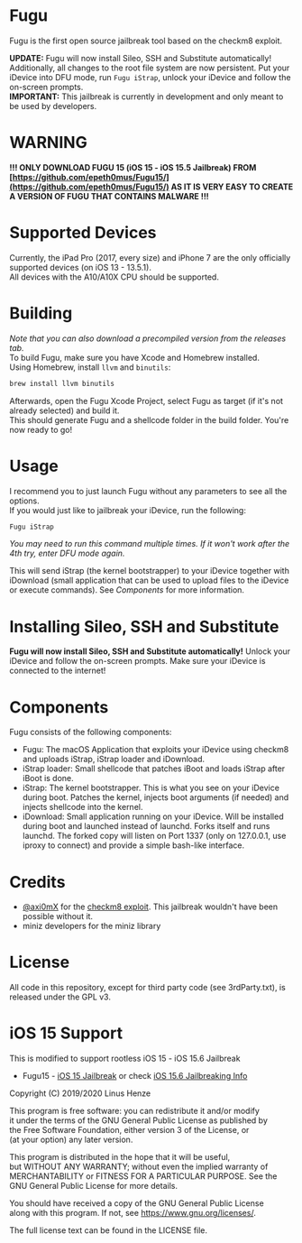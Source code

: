 # Fugu
Fugu is the first open source jailbreak tool based on the checkm8 exploit.  
    
__UPDATE:__ Fugu will now install Sileo, SSH and Substitute automatically! Additionally, all changes to the root file system are now persistent. Put your iDevice into DFU mode, run `Fugu iStrap`, unlock your iDevice and follow the on-screen prompts.  
__IMPORTANT:__ This jailbreak is currently in development and only meant to be used by developers.  

# WARNING
**!!! ONLY DOWNLOAD FUGU 15 (iOS 15 - iOS 15.5 Jailbreak) FROM [https://github.com/epeth0mus/Fugu15/](https://github.com/epeth0mus/Fugu15/) AS IT IS VERY EASY TO CREATE A VERSION OF FUGU THAT CONTAINS MALWARE !!!**

# Supported Devices
Currently, the iPad Pro (2017, every size) and iPhone 7 are the only officially supported devices (on iOS 13 - 13.5.1).  
All devices with the A10/A10X CPU should be supported.  

# Building
_Note that you can also download a precompiled version from the releases tab._  
To build Fugu, make sure you have Xcode and Homebrew installed.  
Using Homebrew, install `llvm` and `binutils`:
```bash
brew install llvm binutils
```
Afterwards, open the Fugu Xcode Project, select Fugu as target (if it's not already selected) and build it.  
This should generate Fugu and a shellcode folder in the build folder. You're now ready to go!

# Usage
I recommend you to just launch Fugu without any parameters to see all the options.  
If you would just like to jailbreak your iDevice, run the following:
```bash
Fugu iStrap
```
_You may need to run this command multiple times. If it won't work after the 4th try, enter DFU mode again._  

This will send iStrap (the kernel bootstrapper) to your iDevice together with iDownload (small application that can be used to upload files to the iDevice or execute commands). See _Components_ for more information.

# Installing Sileo, SSH and Substitute
**Fugu will now install Sileo, SSH and Substitute automatically!** Unlock your iDevice and follow the on-screen prompts. Make sure your iDevice is connected to the internet!

# Components
Fugu consists of the following components:
* Fugu: The macOS Application that exploits your iDevice using checkm8 and uploads iStrap, iStrap loader and iDownload.
* iStrap loader: Small shellcode that patches iBoot and loads iStrap after iBoot is done.
* iStrap: The kernel bootstrapper. This is what you see on your iDevice during boot. Patches the kernel, injects boot arguments (if needed) and injects shellcode into the kernel.
* iDownload: Small application running on your iDevice. Will be installed during boot and launched instead of launchd. Forks itself and runs launchd. The forked copy will listen on Port 1337 (only on 127.0.0.1, use iproxy to connect) and provide a simple bash-like interface.

# Credits
* [@axi0mX](https://twitter.com/axi0mx) for the [checkm8 exploit](https://github.com/axi0mX/ipwndfu). This jailbreak wouldn't have been possible without it.
* miniz developers for the miniz library

# License
All code in this repository, except for third party code (see 3rdParty.txt), is released under the GPL v3.  

# iOS 15 Support
This is modified to support rootless iOS 15 - iOS 15.6 Jailbreak

* Fugu15 - [iOS 15 Jailbreak](https://taig9.com/jailbreak/ios-15/) or check [iOS 15.6 Jailbreaking Info](https://taig9.com/jailbreak/ios-15-6/)  


Copyright (C) 2019/2020 Linus Henze  

This program is free software: you can redistribute it and/or modify  
it under the terms of the GNU General Public License as published by  
the Free Software Foundation, either version 3 of the License, or  
(at your option) any later version.  

This program is distributed in the hope that it will be useful,  
but WITHOUT ANY WARRANTY; without even the implied warranty of  
MERCHANTABILITY or FITNESS FOR A PARTICULAR PURPOSE.  See the  
GNU General Public License for more details.  

You should have received a copy of the GNU General Public License  
along with this program.  If not, see <https://www.gnu.org/licenses/>.  

The full license text can be found in the LICENSE file.
